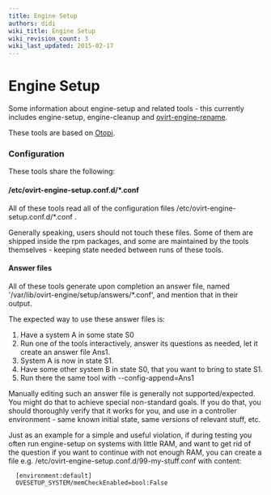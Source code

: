 ```yaml
---
title: Engine Setup
authors: didi
wiki_title: Engine Setup
wiki_revision_count: 3
wiki_last_updated: 2015-02-17
---
```


# Engine Setup

Some information about engine-setup and related tools - this currently includes engine-setup, engine-cleanup and [ovirt-engine-rename](Changing_Engine_Hostname).

These tools are based on [Otopi](Otopi).

### Configuration

These tools share the following:

#### /etc/ovirt-engine-setup.conf.d/\*.conf

All of these tools read all of the configuration files /etc/ovirt-engine-setup.conf.d/\*.conf .

Generally speaking, users should not touch these files. Some of them are shipped inside the rpm packages, and some are maintained by the tools themselves - keeping state needed between runs of these tools.

#### Answer files

All of these tools generate upon completion an answer file, named '/var/lib/ovirt-engine/setup/answers/\*.conf', and mention that in their output.

The expected way to use these answer files is:

1.  Have a system A in some state S0
2.  Run one of the tools interactively, answer its questions as needed, let it create an answer file Ans1.
3.  System A is now in state S1.
4.  Have some other system B in state S0, that you want to bring to state S1.
5.  Run there the same tool with --config-append=Ans1

Manually editing such an answer file is generally not supported/expected. You might do that to achieve special non-standard goals. If you do that, you should thoroughly verify that it works for you, and use in a controller environment - same known initial state, same versions of relevant stuff, etc.

Just as an example for a simple and useful violation, if during testing you often run engine-setup on systems with little RAM, and want to get rid of the question if you want to continue with not enough RAM, you can create a file e.g. /etc/ovirt-engine-setup.conf.d/99-my-stuff.conf with content:

      [environment:default]
      OVESETUP_SYSTEM/memCheckEnabled=bool:False
